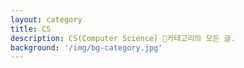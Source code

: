 ```yaml
---
layout: category
title: CS
description: CS(Computer Science) 📁카테고리의 모든 글.
background: '/img/bg-category.jpg'
---
```

